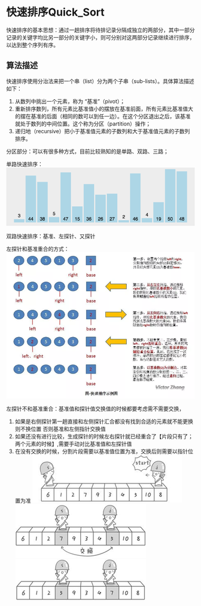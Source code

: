 # 快速排序Quick_Sort
快速排序的基本思想：通过一趟排序将待排记录分隔成独立的两部分，其中一部分记录的关键字均比另一部分的关键字小，则可分别对这两部分记录继续进行排序，以达到整个序列有序。

## 算法描述
快速排序使用分治法来把一个串（list）分为两个子串（sub-lists）。具体算法描述如下：

1. 从数列中挑出一个元素，称为 “基准”（pivot）；
2. 重新排序数列，所有元素比基准值小的摆放在基准前面，所有元素比基准值大的摆在基准的后面（相同的数可以到任一边）。在这个分区退出之后，该基准就处于数列的中间位置。这个称为分区（partition）操作；
3. 递归地（recursive）把小于基准值元素的子数列和大于基准值元素的子数列排序。

分区部分：可以有很多种方式，目前比较熟知的是单路、双路、三路；

单路快速排序：
![单路快速排序](./../../imgs/kuaisudan.gif)

双路快速排序：基准、左探针、又探针

左探针和基准重合的方式：
![单路快速排序](./../../imgs/kuaisushuangnew.webp)

左探针不和基准重合：基准值和探针值交换值的时候都要考虑需不需要交换，
1. 如果是右侧探针第一趟直接和左侧探针汇合都没有找到合适的元素就不能更换则不换位置  否则基准和左侧指针交换值
2. 如果还没有进行比较，生成探针的时候左右探针就已经重合了【片段只有了；两个元素的时候】,需要手动对比基准值和左探针值
3. 在没有交换的时候，分割片段需要以基准值位置为准，交换后则需要以指针位置为准
![单路快速排序](./../../imgs/kuaisushuang1.jpg)
![单路快速排序](./../../imgs/kuaisushuang2.jpg)
![单路快速排序](./../../imgs/kuaisushuang3.jpg)
